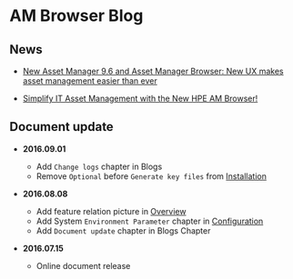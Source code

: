 # AM Browser Blog

## News

- [New Asset Manager 9.6 and Asset Manager Browser: New UX makes asset management easier than ever](http://community.hpe.com/t5/IT-Service-Management/New-Asset-Manager-9-6-and-Asset-Manager-Browser-New-UX-makes/ba-p/6877256#.V4QgqvkrKM8 )

- [Simplify IT Asset Management with the New HPE AM Browser!](http://community.hpe.com/t5/IT-Service-Management/Simplify-IT-Asset-Management-with-the-New-HPE-AM-Browser/ba-p/6875562)



## Document update

- **2016.09.01**

    - Add `Change logs` chapter in Blogs
    - Remove `Optional` before `Generate key files` from [Installation](start/installation/#installation-of-am-rest-service-for-the-first-time)

- **2016.08.08**

    - Add feature relation picture in [Overview](/#features)
    - Add System `Environment Parameter` chapter in [Configuration](start/configuration/#environment-parameters)
    - Add `Document update` chapter in Blogs Chapter

- **2016.07.15**

    - Online document release
